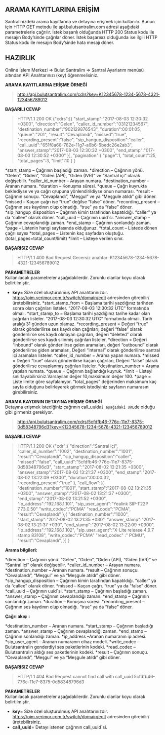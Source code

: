 **ARAMA KAYITLARINA ERİŞİM**
----
Santralinizdeki arama kayıtlarına ve detayına erişmek için kullanılır. Bunun için HTTP GET metodu ile api.bulutsantralim.com adresi
aşağıdaki parametrelerle çağrılır. İstek başarılı olduğunda HTTP 200 Status kodu ile mesajın Body’sinde çağrılar döner. 
İstek başarısız olduğunda ise ilgili HTTP Status kodu ile mesajın Body’sinde hata mesajı döner.

**HAZIRLIK**
----
  Online İşlem Merkezi => Bulut Santralim => Santral Ayarlarım menüsü altından API Anahtarınızı (key) öğrenmelisiniz.
  
**ARAMA KAYITLARINA ERİŞME ÖRNEĞİ**

>http://api.bulutsantralim.com/cdrs?key=K12345678-1234-5678-4321-123456789012 <br />
 
**BAŞARILI CEVAP**

>HTTP/1.1 200 OK
>{"cdrs":[{
  >"start_stamp":"2017-08-03 12:30:32 +0300",
  >"direction":"Gelen",
  >"caller_id_number":"03121234567",
  >"destination_number":"902129876543",
  >"duration":00:01:05,
  >"queue":"201",
  >"result":"Cevaplandı",
  >"missed":"true",
  >"recording_present":"false",
  >"sip_hangup_disposition":"caller",
  >"call_uuid":"651f8a68-782e-11g7-a6b6-5bedc26e2ab3",
  >"answer_stamp":"2017-08-03 12:30:32 +0300",
  >"end_stamp":"017-08-03 12:30:52 +0300"
>}],
>"pagination":{
  >"page":1,
  >"total_count":25,
  >"total_pages":3,
  >"limit":10
>}
>}

*start_stamp – Çağrının başladığı zaman.
*direction – Çağrının yönü. “Gelen”, “Giden”, “Giden (API), “Giden (IVR)”  ve  “Santral içi” olarak değişebilir.
*caller_id_number – Arayan numara.
*destination_number – Aranan numara.
*duration – Konuşma süresi.
*queue – Çağrı kuyrukta beklediyse ve ya cağrı qrupuna yönlendirildiyse onun numarası.
*result – Çağrının sonuçu. “Cevaplandı”, “Meşgul”  ve ya “Meşgule atıldı” gibi  döner.
*missed – Kaçan çağrı ise “true” değilse  “false” döner.
*recording_present – Çağrının ses kaydının olup olmadığı. “true”  ya da “false” döner.
*sip_hangup_disposition – Çağrının kimin tarafından kapatıldığı. “caller” ya da “callee” olarak döner.
*call_uuid – Çağrının uuid`si.
*answer_stamp – Çağrının cevaplandığı zaman.
*end_stamp – Çağrının sonlandığı zaman.
*page – Listenin hangi sayfasında olduğunuz.
*total_count – Listede dönen çağrı sayısı
*total_pages – Listenin kaç sayfadan oluştuğu.(total_pages=total_count/limit)
*limit – Listeye verilen sınır.

**BAŞARISIZ CEVAP**
>HTTP/1.1 400 Bad Request
>Gecersiz anahtar: K12345678-1234-5678-4321-123456789012

**PARAMETRELER** <br/>
Kullanılacak parametreler aşağıdakilerdir. Zorunlu olanlar koyu olarak belirtilmiştir.

* **key**= Size özel oluşturulmuş API anahtarınızdır.  https://oim.verimor.com.tr/switch/domain/edit adresinden görebilir/üretebilirsiniz.
*start_stamp_from = Başlama tarihi yazdığınız tarihden sonra olan çağrıları listeler. “2017-08-03 12:30:32 UTC” formatında olmalı.
*start_stamp_to = Başlama tarihi yazdığınız tarihe kadar olan çağrıları listeler. “2017-08-03 12:30:32 UTC” formatında olmalı. Tarih aralığı 31 günden uzun olamaz.
*recording_present = Değeri “true” olarak gönderilirse ses kaydı olan çağrıları, değeri “false”  olarak gönderilirse ses kaydı olmayan çağrıları, değeri “deleted” olarak gönderilirse ses kaydı silinmiş çağrıları listeler.
*direction = Değeri  “inbound” olarak gönderilirse gelen aramaları, değeri  “outbound” olarak gönderilirse giden aramaları, Değeri “internal” olarak gönderilirse santral içi aramaları listeler.
*caller_id_number = Arama yapan numara.
*missed = Değeri “true” olarak gönderilirse kaçan çağrıları, Değeri  “false”  olarak gönderilirse cevaplanmış çağrıları listeler.
*destination_number = Arama yapılan numara.
*queue = Çağrının bağlandığı kuyruk.
*limit = Listeyi sınırlayabilirsiniz.Varsayılan değer 10,maksimum değer 100.
*page = Liste limite göre sayfalanıyor. “total_pages” değerinden maksimum kaç sayfa olduğunu belirleyerek görmek istediyiniz sayfanın numarasını girebilirsiniz.

**ARAMA KAYDININ DETAYINA ERİŞME ÖRNEĞİ** <br/>
Detayına erişmek istediğiniz çağrının call_uuid`ni aşağıdaki URL`de olduğu gibi girmeniz gerekiyor.

>http://api.bulutsantralim.com/cdrs/5cfdfb46-776c-11e7-8375-0d58348796d3?key=K12345678-1234-5678-4321-123456789012

**BAŞARILI CEVAP**

>HTTP/1.1 200 OK
>{"cdr":{
  >"direction":"Santral içi",
  >"caller_id_number":"1002",
  >"destination_number":"1001",
  >"result":"Cevaplandı",
  >"sip_hangup_disposition":"caller",
  >"missed":"false",
  >"call_uuid":"5cfdfb46-776c-11e7-8375-0d58348796d3",
  >"start_stamp":"2017-08-02 13:21:35 +0300",
  >"answer_stamp":"2017-08-02 13:21:37 +0300",
  >"end_stamp":"2017-08-02 13:22:09 +0300",
  >"duration":00:00:32,
  >"recording_present":"true"
>},
>"call_flow":[{
  >"destination_number":"1001",
  >"start_stamp":"2017-08-02 13:21:35 +0300",
  >"answer_stamp":"2017-08-02 13:21:37 +0300",
  >"end_stamp":"2017-08-02 13:21:52 +0300",
  >"ip_address":"192.168.1.101",
  >"sip_user_agent":"Yealink SIP-T22P 7.73.0.50"
  >"write_codec":"PCMA"
  >"read_code":"PCMA",
  >"result":"Cevaplandı"
>},{
  >"destination_number":"1000",
  >"start_stamp":"2017-08-02 13:21:35 +030",
  >"answer_stamp":"2017-08-02 13:21:37 +030",
  >"end_stamp":"2017-08-02 13:22:09 +0300",
  >"ip_address":"192.168.1.102",
  >"sip_user_agent":"X-Lite release 4.9.7 stamp 83108",
  >"write_codec":"PCMA"
  >"read_codec" :" PCMU",
  >"result":"Cevaplandı",
>}]
>}

**Arama bilgileri:**

*direction – Çağrının yönü. “Gelen”, “Giden”, “Giden (API), “Giden (IVR)” ve “Santral içi” olarak değişebilir.
*caller_id_number – Arayan numara.
*destination_number – Aranan numara.
*result – Çağrının sonuçu. “Cevaplandı”, “Meşgul” ve ya “Meşgule atıldı” gibi döner.
*sip_hangup_disposition – Çağrının kimin tarafından kapatıldığı. “caller” ya da “callee” olarak döner.
*missed – Kaçan çağrı. “true” ya da “false” döner.
*call_uuid – Çağrının uuid`si.
*start_stamp – Çağrının başladığı zaman.
*answer_stamp – Çağrının cevaplandığı zaman.
*end_stamp – Çağrının sonlandığı zaman.
*duration – Konuşma süresi.
*recording_present – Çağrının ses kaydının olup olmadığı. “true” ya da “false” döner.

**Çağrı akışı :**

*destination_number – Aranan numara.
*start_stamp – Çağrının başladığı zaman.
*answer_stamp – Çağrının cevaplandığı zaman.
*end_stamp – Çağrının sonlandığı zaman.
*ip_address –Aranan numaranın ip adresi.
*sip_user_agent – Aranan numaranın cihaz modeli.
*write_codec – Bulutsantralin gonderdiyi ses paketlerinin kodeki.
*read_codec – Bulutsantralin aldığı ses paketlerinin kodeki.
*result – Çağrının sonuçu. “Cevaplandı”, “Meşgul” ve ya “Meşgule atıldı” gibi  döner.

**BAŞARISIZ CEVAP**

>HTTP/1.1 404 Bad Request
>cannot find call with call_uuid 5cfdfb46-776c-11e7-8375-0d58348796d3

**PARAMETRELER** <br/>
Kullanılacak parametreler aşağıdakilerdir. Zorunlu olanlar koyu olarak belirtilmiştir.

* **key**= Size özel oluşturulmuş API anahtarınızdır. https://oim.verimor.com.tr/switch/domain/edit adresinden görebilir/üretebilirsiniz.
* **call_uuid**= Detayı istenen çağrının call_uuid`si.
